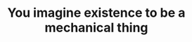 ---
title: "You imagine existence to be a mechanical thing"
related:
  - _fragments/the-fact-of-your-existence-emanates-from-you.md
tags:
  - Fragment
---